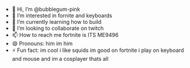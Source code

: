 - 👋 Hi, I’m @bubblegum-pink
- 👀 I’m interested in fornite and keyboards
- 🌱 I’m currently learning how to build
- 💞️ I’m looking to collaborate on twitch
- 📫 How to reach me fortnite is ITS ME9496
- 😄 Pronouns: him im him 
- ⚡ Fun fact: im cool i like squids im good on fortnite i play on keyboard and mouse and im a cosplayer thats all
  

<!---
bubblegum-pink/bubblegum-pink is a ✨ special ✨ repository because its `README.md` (this file) appears on your GitHub profile.
You can click the Preview link to take a look at your changes.
--->
